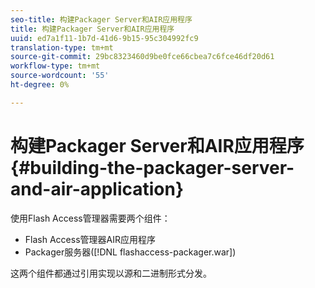 ```yaml
---
seo-title: 构建Packager Server和AIR应用程序
title: 构建Packager Server和AIR应用程序
uuid: ed7a1f11-1b7d-41d6-9b15-95c304992fc9
translation-type: tm+mt
source-git-commit: 29bc8323460d9be0fce66cbea7c6fce46df20d61
workflow-type: tm+mt
source-wordcount: '55'
ht-degree: 0%

---
```



# 构建Packager Server和AIR应用程序{#building-the-packager-server-and-air-application}

使用Flash Access管理器需要两个组件：

* Flash Access管理器AIR应用程序
* Packager服务器([!DNL flashaccess-packager.war])

这两个组件都通过引用实现以源和二进制形式分发。
